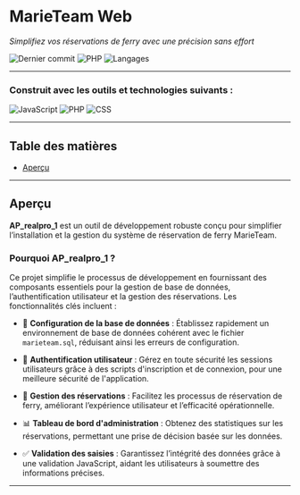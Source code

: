 # **MarieTeam Web**

*Simplifiez vos réservations de ferry avec une précision sans effort*

![Dernier commit](https://img.shields.io/badge/last%20commit-march-brightgreen) 
![PHP](https://img.shields.io/badge/php-63.6%25-blue) 
![Langages](https://img.shields.io/badge/languages-4-blue)

---

### **Construit avec les outils et technologies suivants :**

![JavaScript](https://img.shields.io/badge/JS-JavaScript-yellow) 
![PHP](https://img.shields.io/badge/PHP-PHP-blueviolet) 
![CSS](https://img.shields.io/badge/CSS-CSS-purple)

---

## **Table des matières**

- [Aperçu](#aperçu)

---

## **Aperçu**

**AP_realpro_1** est un outil de développement robuste conçu pour simplifier l’installation et la gestion du système de réservation de ferry MarieTeam.

### **Pourquoi AP_realpro_1 ?**

Ce projet simplifie le processus de développement en fournissant des composants essentiels pour la gestion de base de données, l’authentification utilisateur et la gestion des réservations. Les fonctionnalités clés incluent :

- 📂 **Configuration de la base de données** : Établissez rapidement un environnement de base de données cohérent avec le fichier `marieteam.sql`, réduisant ainsi les erreurs de configuration.

- 🔐 **Authentification utilisateur** : Gérez en toute sécurité les sessions utilisateurs grâce à des scripts d'inscription et de connexion, pour une meilleure sécurité de l'application.

- 📅 **Gestion des réservations** : Facilitez les processus de réservation de ferry, améliorant l’expérience utilisateur et l’efficacité opérationnelle.

- 📊 **Tableau de bord d'administration** : Obtenez des statistiques sur les réservations, permettant une prise de décision basée sur les données.

- ✅ **Validation des saisies** : Garantissez l’intégrité des données grâce à une validation JavaScript, aidant les utilisateurs à soumettre des informations précises.

---
